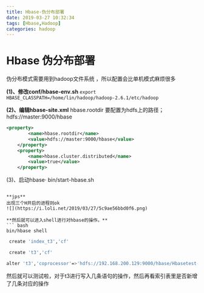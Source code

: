 ```yaml
---
title: Hbase-伪分布部署
date: 2019-03-27 10:32:34
tags: [Hbase,Hadoop]
categories: hadoop
---
```

# Hbase 伪分布部署
伪分布模式需要用到hadoop文件系统 ，所以配置会比单机模式麻烦很多

**(1)、修改conf/hbase-env.sh**
``export HBASE_CLASSPATH=/home/lin/hadoop/hadoop-2.6.1/etc/hadoop``


**(2)、编辑hbase-site.xml**
hbase.rootdir 要配置为hdfs上的路径；hdfs://master:9000/hbase
```xml
<property>
		<name>hbase.rootdir</name>
		<value>hdfs://master:9000/hbase</value>
	</property>
	<property>
		<name>hbase.cluster.distributed</name>
		<value>true</value>
	</property>
 ```

 (3)、启动hbase·
bin/start-hbase.sh
```

**jps**
出现三个H开启的进程则ok
![](https://i.loli.net/2019/03/27/5c9ae56bbd0f6.png)

**然后就可以进入shell进行对hbase的操作。**
``` bash 
bin/hbase shell
```

```bash
 create 'index_t3','cf'

 create 't3','cf'

alter 't3','coprocessor'=>'hdfs://192.168.200.129:9000/hbase/Hbasetest-1.0-SNAPSHOT.jar|com.demo.SecondIndexObserver|1001|'
```
然后就可以测试啦，对于t3进行写入几条语句的操作，然后再看索引表里是否新增了几条对应的操作